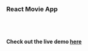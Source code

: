 <h3>React Movie App</h3>
<br/>
<br/>
<br/>
<b>Check out the live demo <a href="https://the-reel.herokuapp.com/" >here</a></b>
